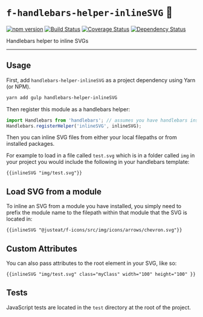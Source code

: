 # `f-handlebars-helper-inlineSVG` :bear:

[![npm version](https://badge.fury.io/js/%40justeat%2Ff-handlebars-helper-inlineSVG.svg)](https://badge.fury.io/js/%40justeat%2Ff-handlebars-helper-inlineSVG)
[![Build Status](https://travis-ci.org/justeat/f-handlebars-helper-inlineSVG.svg)](https://travis-ci.org/justeat/f-handlebars-helper-inlineSVG)
[![Coverage Status](https://coveralls.io/repos/github/justeat/f-handlebars-helper-inlineSVG/badge.svg)](https://coveralls.io/github/justeat/f-handlebars-helper-inlineSVG)
[![Dependency Status](https://gemnasium.com/badges/github.com/justeat/f-handlebars-helper-inlineSVG.svg)](https://gemnasium.com/github.com/justeat/f-handlebars-helper-inlineSVG)

Handlebars helper to inline SVGs

------

## Usage

First, add `handlebars-helper-inlineSVG` as a project dependency using Yarn (or NPM).

```bash
yarn add gulp handlebars-helper-inlineSVG
```

Then register this module as a handlebars helper:

```js
import Handlebars from 'handlebars'; // assumes you have handlebars installed as a project dependency
Handlebars.registerHelper('inlineSVG', inlineSVG);
````

Then you can inline SVG files from either your local filepaths or from installed packages.

For example to load in a file called `test.svg` which is in a folder called `img` in your project you would include the following in your handlebars template:

```
{{inlineSVG "img/test.svg"}}
```

## Load SVG from a module

To inline an SVG from a module you have installed, you simply need to prefix the module name to the filepath within that module that the SVG is located in:

```
{{inlineSVG "@justeat/f-icons/src/img/icons/arrows/chevron.svg"}}
```


## Custom Attributes

You can also pass attributes to the root element in your SVG, like so:

```
{{inlineSVG "img/test.svg" class="myClass" width="100" height="100" }}
```

## Tests

JavaScript tests are located in the `test` directory at the root of the project.
